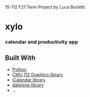 15-112 F21 Term Project by Luca Borletti

# xylo
### calendar and productivity app 

## Built With

* [Python](https://www.python.org/)
* [CMU 112 Graphics library](https://www.cs.cmu.edu/~112/notes/notes-graphics.html)
* [iCalendar library]()
* [datetime library]()
* …
